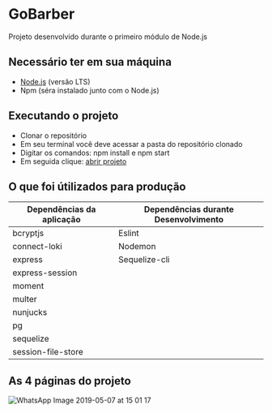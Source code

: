 # GoBarber
Projeto desenvolvido durante o primeiro módulo de Node.js

## Necessário ter em sua máquina
<ul>
  <li><a href="https://nodejs.org/en/">Node.js</a> (versão LTS)</li>
  <li>Npm (séra instalado junto com o Node.js)</li>
</ul>

## Executando o projeto
<ul>
 <li>Clonar o repositório</li>
 <li>Em seu terminal você deve acessar a pasta do repositório clonado</li>
 <li>Digitar os comandos: npm install e npm start</li>
 <li>Em seguida clique: <a href="https://localhost:3000/">abrir projeto</a></li>
</ul>


## O que foi útilizados para produção
|Dependências da aplicação          | Dependências durante Desenvolvimento|
|-----------------------------------|-------------------------------------|
|bcryptjs                           |Eslint                               |
|connect-loki                       |Nodemon                              |
|express                            |Sequelize-cli                        |
|express-session                    |                                     |
|moment                             |                                     |
|multer                             |                                     |
|nunjucks                           |                                     |
|pg                                 |                                     |
|sequelize                          |                                     |
|session-file-store                 |                                     |



## As 4 páginas do projeto
![WhatsApp Image 2019-05-07 at 15 01 17](https://user-images.githubusercontent.com/37129994/57569937-c2339e80-73d2-11e9-9622-c2894a952158.jpeg)
